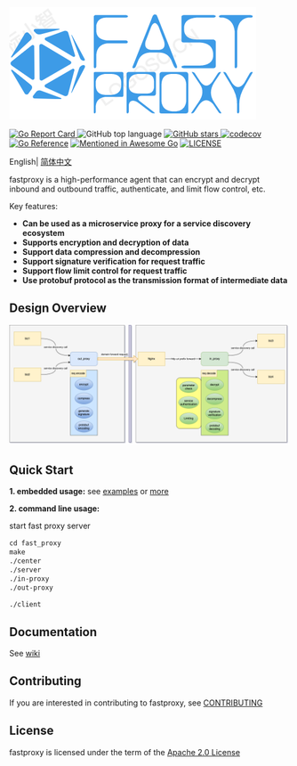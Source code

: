 ![fast_proxy_ico.png](https://raw.githubusercontent.com/Kingson4Wu/fast_proxy/main/resource/img/logo.png)

[![Go Report Card](https://goreportcard.com/badge/github.com/kingson4wu/fast_proxy)&nbsp;](https://goreportcard.com/report/github.com/kingson4wu/fast_proxy)![GitHub top language](https://img.shields.io/github/languages/top/kingson4wu/fast_proxy)&nbsp;[![GitHub stars](https://img.shields.io/github/stars/kingson4wu/fast_proxy)&nbsp;](https://github.com/kingson4wu/fast_proxy/stargazers)[![codecov](https://codecov.io/gh/kingson4wu/fast_proxy/branch/main/graph/badge.svg)](https://codecov.io/gh/kingson4wu/fast_proxy) [![Go Reference](https://pkg.go.dev/badge/github.com/kingson4wu/fast_proxy.svg)](https://pkg.go.dev/github.com/kingson4wu/fast_proxy) [![Mentioned in Awesome Go](https://awesome.re/mentioned-badge.svg)](https://github.com/avelino/awesome-go#database) [![LICENSE](https://img.shields.io/github/license/kingson4wu/fast_proxy.svg?style=flat-square)](https://github.com/kingson4wu/fast_proxy/blob/main/LICENSE)

English| [简体中文](https://github.com/kingson4wu/fast_proxy/blob/main/README-CN.md)

fastproxy is a high-performance agent that can encrypt and decrypt inbound and outbound traffic, authenticate, and limit flow control, etc.

Key features:

* **Can be used as a microservice proxy for a service discovery ecosystem**
* **Supports encryption and decryption of data**
* **Support data compression and decompression**
* **Support signature verification for request traffic**
* **Support flow limit control for request traffic**
* **Use protobuf protocol as the transmission format of intermediate data**

## Design Overview

![](https://github.com/kingson4wu/fast_proxy/blob/main/resource/img/design-overview-fast-proxy.png)

## Quick Start

**1. embedded usage:** see [examples](https://github.com/kingson4wu/fast_proxy/tree/main/examples) or [more](https://github.com/Kingson4Wu/fast_proxy_examples)

**2. command line usage:**

start fast proxy server

```shell
cd fast_proxy
make
./center
./server
./in-proxy 
./out-proxy 
```

```shell
./client 
```

## Documentation

See [wiki](https://github.com/kingson4wu/fast_proxy/wiki)

## Contributing

If you are interested in contributing to fastproxy, see [CONTRIBUTING](https://github.com/kingson4wu/fast_proxy/blob/main/CONTRIBUTING.md) 

## License

fastproxy is licensed under the term of the [Apache 2.0 License](https://github.com/kingson4wu/fast_proxy/blob/main/LICENSE)

